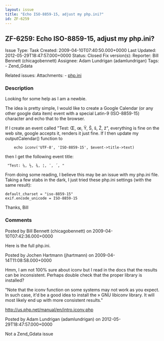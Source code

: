 ```yaml
---
layout: issue
title: "Echo ISO-8859-15, adjust my php.ini?"
id: ZF-6259
---
```


ZF-6259: Echo ISO-8859-15, adjust my php.ini?
---------------------------------------------

 Issue Type: Task Created: 2009-04-10T07:40:50.000+0000 Last Updated: 2012-05-29T18:47:57.000+0000 Status: Closed Fix version(s): 
 Reporter:  Bill Bennett (chicagobennett)  Assignee:  Adam Lundrigan (adamlundrigan)  Tags: - Zend\_Gdata
 
 Related issues: 
 Attachments: - [php.ini](/issues/secure/attachment/11867/php.ini)
 
### Description

Looking for some help as I am a newbie.

The idea is pretty simple, I would like to create a Google Calendar (or any other google data item) event with a special Latin-9 (ISO-8859-15) character and echo that to the browser.

If I create an event called "Test: Œ, œ, Ÿ, Š, š, Ž, ž", everything is fine on the web site, google accepts it, renders it just fine. If I then update my outputCalendar() function to

 
        echo iconv('UTF-8', 'ISO-8859-15', $event->title->text)


then I get the following event title:

 
     "Test: ¼, ½, ¾, ¦, ¨, ´, "


From doing some reading, I believe this may be an issue with my php.ini file. Taking a few stabs in the dark, I just tried these php.ini settings (with the same result):

 
    default_charset = "iso-8859-15"
    exif.encode_unicode = ISO-8859-15


Thanks, Bill

 

 

### Comments

Posted by Bill Bennett (chicagobennett) on 2009-04-10T07:42:36.000+0000

Here is the full php.ini.

 

 

Posted by Jochen Hartmann (jhartmann) on 2009-04-14T11:08:58.000+0000

Hmm, I am not 100% sure about iconv but I read in the docs that the results can be inconsistent. Perhaps double check that the proper library is installed?

"Note that the iconv function on some systems may not work as you expect. In such case, it'd be a good idea to install the » GNU libiconv library. It will most likely end up with more consistent results."

<http://us.php.net/manual/en/intro.iconv.php>

 

 

Posted by Adam Lundrigan (adamlundrigan) on 2012-05-29T18:47:57.000+0000

Not a Zend\_Gdata issue

 

 